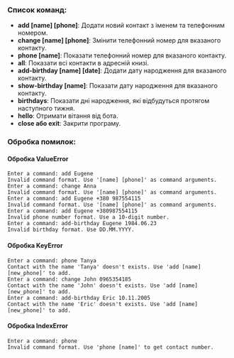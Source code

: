 ### Список команд:

- **add [name] [phone]**: Додати новий контакт з іменем та телефонним номером.
- **change [name] [phone]**: Змінити телефонний номер для вказаного контакту.
- **phone [name]**: Показати телефонний номер для вказаного контакту.
- **all**: Показати всі контакти в адресній книзі.
- **add-birthday [name] [date]**: Додати дату народження для вказаного контакту.
- **show-birthday [name]**: Показати дату народження для вказаного контакту.
- **birthdays**: Показати дні народження, які відбудуться протягом наступного тижня.
- **hello**: Отримати вітання від бота.
- **close або exit**: Закрити програму.

### Обробка помилок:

#### Обробка ValueError
```
Enter a command: add Eugene
Invalid command format. Use '[name] [phone]' as command arguments.
Enter a command: change Anna
Invalid command format. Use '[name] [phone]' as command arguments.
Enter a command: add Eugene +380 987554115
Invalid command format. Use '[name] [phone]' as command arguments.
Enter a command: add Eugene +380987554115
Invalid phone number format. Use a 10-digit number.
Enter a command: add-birthday Eugene 1984.06.23
Invalid birthday format. Use DD.MM.YYYY.
```
#### Обробка KeyError
```
Enter a command: phone Tanya
Contact with the name 'Tanya' doesn't exists. Use 'add [name] [new_phone]' to add.
Enter a command: change John 0965354185
Contact with the name 'John' doesn't exists. Use 'add [name] [new_phone]' to add.
Enter a command: add-birthday Eric 10.11.2005
Contact with the name 'Eric' doesn't exists. Use 'add [name] [new_phone]' to add.
```

#### Обробка IndexError
```
Enter a command: phone
Invalid command format. Use 'phone [name]' to get contact number.
